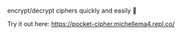 encrypt/decrypt ciphers quickly and easily 🔑

Try it out here: https://pocket-cipher.michellema4.repl.co/
